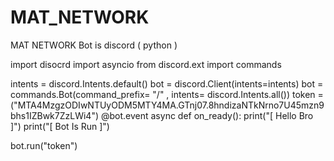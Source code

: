# MAT_NETWORK
MAT NETWORK Bot is discord ( python )

import disocrd
import asyncio
from discord.ext import commands

intents = discord.Intents.default()
bot = discord.Client(intents=intents)
bot = commands.Bot(command_prefix= "/" , intents= discord.Intents.all())
token = ("MTA4MzgzODIwNTUyODM5MTY4MA.GTnj07.8hndizaNTkNrno7U45mzn9bhs1IZBwk7ZzLWi4")
@bot.event
async def on_ready():
    print("[ Hello Bro ]")
    print("[ Bot Is Run ]")

bot.run("token")
